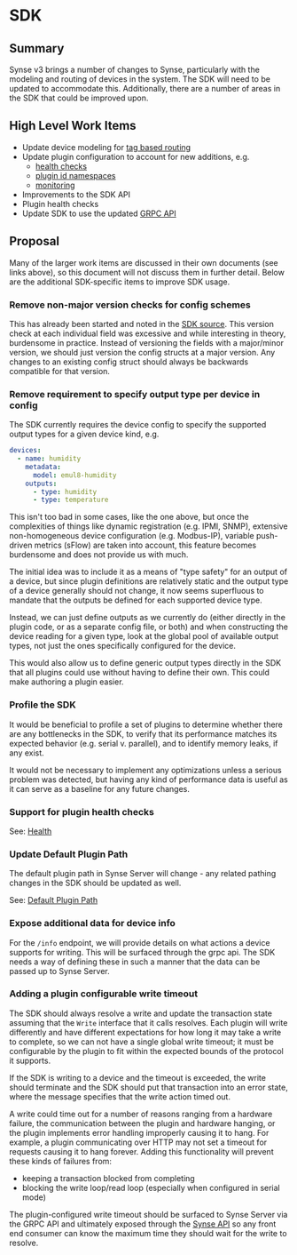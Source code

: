 # SDK
## Summary
Synse v3 brings a number of changes to Synse, particularly with the modeling and
routing of devices in the system. The SDK will need to be updated to accommodate this.
Additionally, there are a number of areas in the SDK that could be improved upon.

## High Level Work Items
- Update device modeling for [tag based routing](tags.md)
- Update plugin configuration to account for new additions, e.g.
  - [health checks](health.md)
  - [plugin id namespaces](ids.md)
  - [monitoring](monitoring.md)
- Improvements to the SDK API
- Plugin health checks
- Update SDK to use the updated [GRPC API](grpc.md)

## Proposal
Many of the larger work items are discussed in their own documents (see links
above), so this document will not discuss them in further detail. Below are
the additional SDK-specific items to improve SDK usage.

### Remove non-major version checks for config schemes
This has already been started and noted in the [SDK source](https://github.com/vapor-ware/synse-sdk/blob/ee3e84f602c74c6e499a36f7f58916f08eeb74b6/sdk/config.go#L88-L102).
This version check at each individual field was excessive and while interesting
in theory, burdensome in practice. Instead of versioning the fields with a major/minor
version, we should just version the config structs at a major version. Any changes
to an existing config struct should always be backwards compatible for that version.

### Remove requirement to specify output type per device in config
The SDK currently requires the device config to specify the supported output types
for a given device kind, e.g.
```yaml
devices:
  - name: humidity
    metadata:
      model: emul8-humidity
    outputs:
      - type: humidity
      - type: temperature
```

This isn't too bad in some cases, like the one above, but once the complexities of
things like dynamic registration (e.g. IPMI, SNMP), extensive non-homogeneous device
configuration (e.g. Modbus-IP), variable push-driven metrics (sFlow) are taken into
account, this feature becomes burdensome and does not provide us with much.

The initial idea was to include it as a means of "type safety" for an output of a
device, but since plugin definitions are relatively static and the output type of
a device generally should not change, it now seems superfluous to mandate that the
outputs be defined for each supported device type.

Instead, we can just define outputs as we currently do (either directly in the
plugin code, or as a separate config file, or both) and when constructing the
device reading for a given type, look at the global pool of available output
types, not just the ones specifically configured for the device.

This would also allow us to define generic output types directly in the SDK that all
plugins could use without having to define their own. This could make authoring a
plugin easier.

### Profile the SDK
It would be beneficial to profile a set of plugins to determine whether there
are any bottlenecks in the SDK, to verify that its performance matches its expected
behavior (e.g. serial v. parallel), and to identify memory leaks, if any exist.

It would not be necessary to implement any optimizations unless a serious problem
was detected, but having any kind of performance data is useful as it can serve as
a baseline for any future changes.

### Support for plugin health checks
See: [Health](health.md#synse-plugins)

### Update Default Plugin Path
The default plugin path in Synse Server will change - any related pathing changes
in the SDK should be updated as well.

See: [Default Plugin Path](server.md#default-plugin-path)

### Expose additional data for device info
For the `/info` endpoint, we will provide details on what actions a device supports
for writing. This will be surfaced through the grpc api. The SDK needs a way of defining
these in such a manner that the data can be passed up to Synse Server.

### Adding a plugin configurable write timeout
The SDK should always resolve a write and update the transaction state assuming that
the `Write` interface that it calls resolves. Each plugin will write differently and
have different expectations for how long it may take a write to complete, so we can not
have a single global write timeout; it must be configurable by the plugin to fit within
the expected bounds of the protocol it supports.

If the SDK is writing to a device and the timeout is exceeded, the write should terminate
and the SDK should put that transaction into an error state, where the message specifies
that the write action timed out.

A write could time out for a number of reasons ranging from a hardware failure,
the communication between the plugin and hardware hanging, or the plugin implements
error handling improperly causing it to hang. For example, a plugin communicating
over HTTP may not set a timeout for requests causing it to hang forever. Adding this
functionality will prevent these kinds of failures from:
- keeping a transaction blocked from completing
- blocking the write loop/read loop (especially when configured in serial mode)

The plugin-configured write timeout should be surfaced to Synse Server via the
GRPC API and ultimately exposed through the [Synse API](api.md#transaction) so
any front end consumer can know the maximum time they should wait for the write to
resolve. 